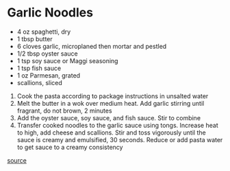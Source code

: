 # Garlic Noodles

* 4 oz spaghetti, dry
* 1 tbsp butter
* 6 cloves garlic, microplaned then mortar and pestled
* 1/2 tbsp oyster sauce
* 1 tsp soy sauce or Maggi seasoning
* 1 tsp fish sauce
* 1 oz Parmesan, grated
* scallions, sliced

1. Cook the pasta according to package instructions in unsalted water
1. Melt the butter in a wok over medium heat. Add garlic stirring until fragrant, do not brown, 2 minutes
1. Add the oyster sauce, soy sauce, and fish sauce. Stir to combine
1. Transfer cooked noodles to the garlic sauce using tongs. Increase heat to high, add cheese and scallions. Stir and toss vigorously until the sauce is creamy and emulsified, 30 seconds. Reduce or add pasta water to get sauce to a creamy consistency

[source](https://www.youtube.com/watch?v=wK9OHVxB_Z8)

